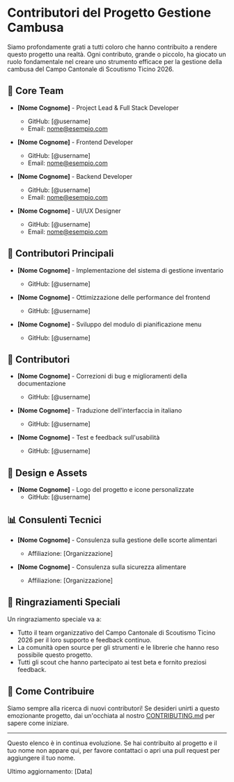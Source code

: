 # Contributori del Progetto Gestione Cambusa

Siamo profondamente grati a tutti coloro che hanno contribuito a rendere questo progetto una realtà. Ogni contributo, grande o piccolo, ha giocato un ruolo fondamentale nel creare uno strumento efficace per la gestione della cambusa del Campo Cantonale di Scoutismo Ticino 2026.

## 🌟 Core Team

- **[Nome Cognome]** - Project Lead & Full Stack Developer
  - GitHub: [@username]
  - Email: nome@esempio.com

- **[Nome Cognome]** - Frontend Developer
  - GitHub: [@username]
  - Email: nome@esempio.com

- **[Nome Cognome]** - Backend Developer
  - GitHub: [@username]
  - Email: nome@esempio.com

- **[Nome Cognome]** - UI/UX Designer
  - GitHub: [@username]
  - Email: nome@esempio.com

## 🚀 Contributori Principali

- **[Nome Cognome]** - Implementazione del sistema di gestione inventario
  - GitHub: [@username]

- **[Nome Cognome]** - Ottimizzazione delle performance del frontend
  - GitHub: [@username]

- **[Nome Cognome]** - Sviluppo del modulo di pianificazione menu
  - GitHub: [@username]

## 🌱 Contributori

- **[Nome Cognome]** - Correzioni di bug e miglioramenti della documentazione
  - GitHub: [@username]

- **[Nome Cognome]** - Traduzione dell'interfaccia in italiano
  - GitHub: [@username]

- **[Nome Cognome]** - Test e feedback sull'usabilità
  - GitHub: [@username]

## 🎨 Design e Assets

- **[Nome Cognome]** - Logo del progetto e icone personalizzate
  - GitHub: [@username]

## 📊 Consulenti Tecnici

- **[Nome Cognome]** - Consulenza sulla gestione delle scorte alimentari
  - Affiliazione: [Organizzazione]

- **[Nome Cognome]** - Consulenza sulla sicurezza alimentare
  - Affiliazione: [Organizzazione]

## 🙏 Ringraziamenti Speciali

Un ringraziamento speciale va a:

- Tutto il team organizzativo del Campo Cantonale di Scoutismo Ticino 2026 per il loro supporto e feedback continuo.
- La comunità open source per gli strumenti e le librerie che hanno reso possibile questo progetto.
- Tutti gli scout che hanno partecipato ai test beta e fornito preziosi feedback.

## 🤝 Come Contribuire

Siamo sempre alla ricerca di nuovi contributori! Se desideri unirti a questo emozionante progetto, dai un'occhiata al nostro [CONTRIBUTING.md](CONTRIBUTING.md) per sapere come iniziare.

---

Questo elenco è in continua evoluzione. Se hai contribuito al progetto e il tuo nome non appare qui, per favore contattaci o apri una pull request per aggiungere il tuo nome.

Ultimo aggiornamento: [Data]

